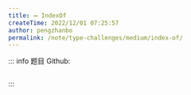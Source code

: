 ```yaml
---
title: ➖ IndexOf
createTime: 2022/12/01 07:25:57
author: pengzhanbo
permalink: /note/type-challenges/medium/index-of/
---
```


::: info 题目
Github: []()

```ts
```
:::
